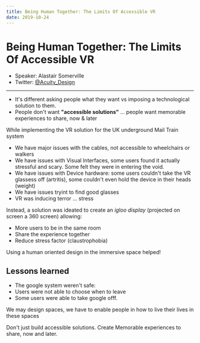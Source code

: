 ```yaml
---
title: Being Human Together: The Limits Of Accessible VR
date: 2019-10-24
---
```

# Being Human Together: The Limits Of Accessible VR
- Speaker: Alastair Somerville
- Twitter: [@Acuity_Design](http://www.twitter.com/@Acuity_Design)
---

- It's different asking people what they want vs imposing a technological solution to them.
- People don't want **"accessible solutions"** ... people want memorable experiences to share, now & later


While implementing the VR solution for the UK underground Mail Train system
- We have major issues with the cables, not accessible to wheelchairs or walkers
- We have issues with Visual Interfaces, some users found it actually stressful and scary. Some felt they were in entering the void.
- We have issues with Device hardware: some users couldn't take the VR glassess off (artritis), some couldn't even hold the device in their heads (weight)
- We have issues tryint to find good glasses
- VR was inducing terror … stress

Instead, a solution was ideated to create an *igloo display* (projected on screen a 360 screen) allowing:
- More users to be in the same room 
- Share the experience together
- Reduce stress factor (claustrophobia)


Using a human oriented design in the immersive space helped!

## Lessons learned
- The google system weren't safe:
- Users were not able to choose when to leave
- Some users were able to take google offf.

We may design spaces, we have to enable people in how to live their lives in these spaces

Don't just build accessible solutions. Create Memorable experiences to share, now and later.



